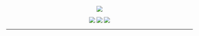 <p align="center">
  <img src="https://1.bp.blogspot.com/-lKJKpqe85y4/XVVYr9-WHRI/AAAAAAAAB9M/-h245-Fg-nYbZqvO0RV0tlfhxQ8sqvEawCLcBGAs/s1600/Sampler.gif">
</p>

<p align="center">
  <a href="https://twitter.com/ar5hil"><img src="https://img.shields.io/twitter/follow/ar5hil?color=0ff00&label=%40ar5hil&logo=twitter&logoColor=00ff00&style=for-the-badge"></a>
  <a href="https://github.com/sponsors/ar5hil"><img src="https://img.shields.io/github/sponsors/ar5hil?color=00ff00&logoColor=00ff00&logo=github&style=for-the-badge"></a>
  <a href="https://github.com/ar5hil"><img src="https://img.shields.io/github/followers/ar5hil?color=%2300ff00&logoColor=00ff00&logo=github&style=for-the-badge"></a>
</p>

---

